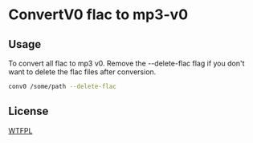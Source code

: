 # ConvertV0 flac to mp3-v0
## Usage
To convert all flac to mp3 v0. Remove the --delete-flac flag if you don't want to delete the flac files after conversion.   
```bash
conv0 /some/path --delete-flac
``` 

## License
[WTFPL](http://www.wtfpl.net/txt/copying/)
